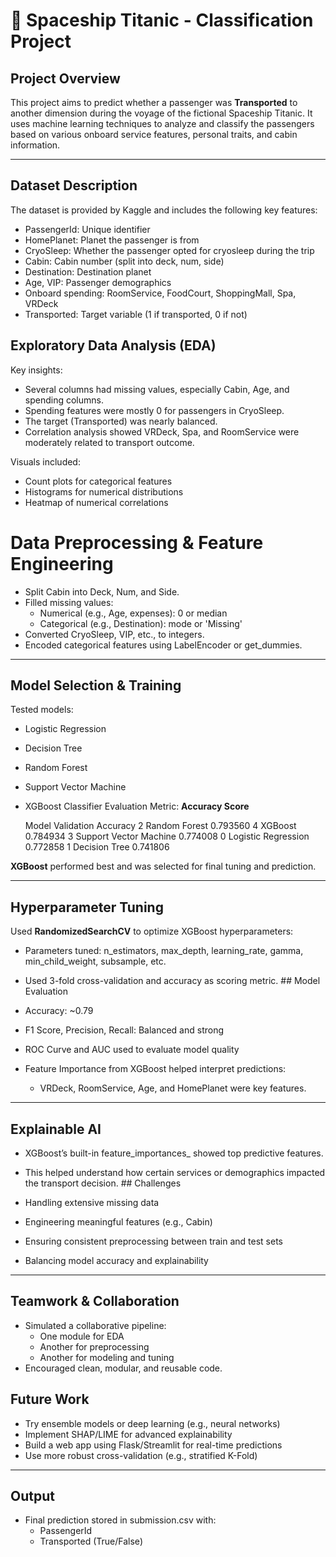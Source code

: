 # 🚀 Spaceship Titanic - Classification Project

##  Project Overview
This project aims to predict whether a passenger was **Transported** to another dimension during the voyage of the fictional Spaceship Titanic. It uses machine learning techniques to analyze and classify the passengers based on various onboard service features, personal traits, and cabin information.

---

##  Dataset Description
The dataset is provided by Kaggle and includes the following key features:

- PassengerId: Unique identifier
- HomePlanet: Planet the passenger is from
- CryoSleep: Whether the passenger opted for cryosleep during the trip
- Cabin: Cabin number (split into deck, num, side)
- Destination: Destination planet
- Age, VIP: Passenger demographics
- Onboard spending: RoomService, FoodCourt, ShoppingMall, Spa, VRDeck
- Transported: Target variable (1 if transported, 0 if not)
##  Exploratory Data Analysis (EDA)

Key insights:
- Several columns had missing values, especially Cabin, Age, and spending columns.
- Spending features were mostly 0 for passengers in CryoSleep.
- The target (Transported) was nearly balanced.
- Correlation analysis showed VRDeck, Spa, and RoomService were moderately related to transport outcome.

Visuals included:
- Count plots for categorical features
- Histograms for numerical distributions
- Heatmap of numerical correlations


#  Data Preprocessing & Feature Engineering

- Split Cabin into Deck, Num, and Side.
- Filled missing values:
  - Numerical (e.g., Age, expenses): 0 or median
  - Categorical (e.g., Destination): mode or 'Missing'
- Converted CryoSleep, VIP, etc., to integers.
- Encoded categorical features using LabelEncoder or get_dummies.

---

##  Model Selection & Training

Tested models:
- Logistic Regression
- Decision Tree
- Random Forest
- Support Vector Machine
- XGBoost Classifier    Evaluation Metric: **Accuracy Score**

	Model	Validation Accuracy
2	Random Forest	0.793560
4	XGBoost	0.784934
3	Support Vector Machine	0.774008
0	Logistic Regression	0.772858
1	Decision Tree	0.741806

 **XGBoost** performed best and was selected for final tuning and prediction.

---

##  Hyperparameter Tuning

Used **RandomizedSearchCV** to optimize XGBoost hyperparameters:
- Parameters tuned: n_estimators, max_depth, learning_rate, gamma, min_child_weight, subsample, etc.
- Used 3-fold cross-validation and accuracy as scoring metric.    ##  Model Evaluation

- Accuracy: ~0.79
- F1 Score, Precision, Recall: Balanced and strong
- ROC Curve and AUC used to evaluate model quality
- Feature Importance from XGBoost helped interpret predictions:
  - VRDeck, RoomService, Age, and HomePlanet were key features.

---

##  Explainable AI

- XGBoost’s built-in feature_importances_ showed top predictive features.
- This helped understand how certain services or demographics impacted the transport decision.   ##  Challenges

- Handling extensive missing data
- Engineering meaningful features (e.g., Cabin)
- Ensuring consistent preprocessing between train and test sets
- Balancing model accuracy and explainability

---

## Teamwork & Collaboration

- Simulated a collaborative pipeline:
  - One module for EDA
  - Another for preprocessing
  - Another for modeling and tuning
- Encouraged clean, modular, and reusable code.

##  Future Work

- Try ensemble models or deep learning (e.g., neural networks)
- Implement SHAP/LIME for advanced explainability
- Build a web app using Flask/Streamlit for real-time predictions
- Use more robust cross-validation (e.g., stratified K-Fold)

---

##  Output

- Final prediction stored in submission.csv with:
  - PassengerId
  - Transported (True/False)
